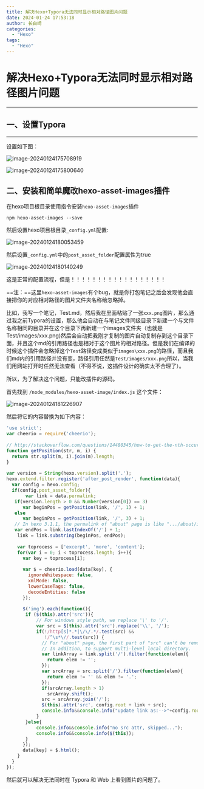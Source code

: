 ```yaml
---
title: 解决Hexo+Typora无法同时显示相对路径图片问题
date: 2024-01-24 17:53:18
author: 长白崎
categories:
  - "Hexo"
tags:
  - "Hexo"
---
```


# 解决Hexo+Typora无法同时显示相对路径图片问题

---



## 一、设置Typora

---

设置如下图：

![image-20240124175708919](./解决Hexo+Typora无法同时显示相对路径图片问题/images/image-20240124175708919.png)

![image-20240124175800640](./解决Hexo+Typora无法同时显示相对路径图片问题/images/image-20240124175800640.png)

## 二、安装和简单魔改hexo-asset-images插件

在hexo项目根目录使用指令安装`hexo-asset-images`插件

```shell
npm hexo-asset-images --save
```

然后设置hexo项目根目录`_config.yml`配置:

![image-20240124180053459](./解决Hexo+Typora无法同时显示相对路径图片问题/images/image-20240124180053459.png)



然后设置`_config.yml`中的`post_asset_folder`配置属性为true

![image-20240124180140249](./解决Hexo+Typora无法同时显示相对路径图片问题/images/image-20240124180140249.png)





这是正常的配置流程，但是！！！！！！！！！！！！！！！！！！

==注：==这里`hexo-asset-images`有个bug，就是你打包笔记之后会发现他会直接把你的对应相对路径的图片文件夹名称给忽略掉。

比如，我写一个笔记，Test.md，然后我在里面粘贴了一张`xxx.png`图片，那么通过我之前Typora的设置，那么他会自动在与笔记文件同级目录下新建一个与文件名称相同的目录并在这个目录下再新建一个images文件夹（也就是Test/images/xxx.png)然后会自动把我刚才复制的图片自动复制存到这个目录下面，并且这个md的引用路径也是相对于这个图片的相对路径。但是我们在编译的时候这个插件会忽略掉这个`Test`路径变成类似于`images\xxx.png`的路径，而且我们md内的引用路径并没有变，路径引用任然是`Test/images/xxx.png`所以，当我们用网站打开时任然无法查看（不得不说，这插件设计的确实太不合理了）。





所以，为了解决这个问题，只能改插件的源码。



首先找到 `/node_modules/hexo-asset-image/index.js` 这个文件：

![image-20240124181226907](./解决Hexo+Typora无法同时显示相对路径图片问题/images/image-20240124181226907.png)

然后将它的内容替换为如下内容：

```js
'use strict';
var cheerio = require('cheerio');
     
// http://stackoverflow.com/questions/14480345/how-to-get-the-nth-occurrence-in-a-string
function getPosition(str, m, i) {
  return str.split(m, i).join(m).length;
}
     
var version = String(hexo.version).split('.');
hexo.extend.filter.register('after_post_render', function(data){
  var config = hexo.config;
  if(config.post_asset_folder){
       var link = data.permalink;
   if(version.length > 0 && Number(version[0]) == 3)
      var beginPos = getPosition(link, '/', 1) + 1;
   else
      var beginPos = getPosition(link, '/', 3) + 1;
   // In hexo 3.1.1, the permalink of "about" page is like ".../about/index.html".
   var endPos = link.lastIndexOf('/') + 1;
    link = link.substring(beginPos, endPos);
     
    var toprocess = ['excerpt', 'more', 'content'];
    for(var i = 0; i < toprocess.length; i++){
      var key = toprocess[i];
      
      var $ = cheerio.load(data[key], {
        ignoreWhitespace: false,
        xmlMode: false,
        lowerCaseTags: false,
        decodeEntities: false
      });
     
      $('img').each(function(){
       if ($(this).attr('src')){
           // For windows style path, we replace '\' to '/'.
           var src = $(this).attr('src').replace('\\', '/');
           if(!/http[s]*.*|\/\/.*/.test(src) &&
              !/^\s*\//.test(src)) {
             // For "about" page, the first part of "src" can't be removed.
             // In addition, to support multi-level local directory.
             var linkArray = link.split('/').filter(function(elem){
               return elem != '';
             });
             var srcArray = src.split('/').filter(function(elem){
               return elem != '' && elem != '.';
             });
             if(srcArray.length > 1)
               srcArray.shift();
             src = srcArray.join('/');
             $(this).attr('src', config.root + link + src);
             console.info&&console.info("update link as:-->"+config.root + link + src);
           }
       }else{
           console.info&&console.info("no src attr, skipped...");
           console.info&&console.info($(this));
       }
      });
      data[key] = $.html();
    }
  }
});
```



然后就可以解决无法同时在 Typora 和 Web 上看到图片的问题了。

